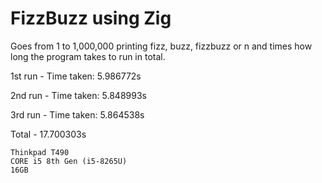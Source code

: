 # FizzBuzz using Zig

Goes from 1 to 1,000,000 printing fizz, buzz, fizzbuzz or n and times how long
the program takes to run in total.

1st run - Time taken: 5.986772s

2nd run - Time taken: 5.848993s

3rd run - Time taken: 5.864538s

Total - 17.700303s

```
Thinkpad T490
CORE i5 8th Gen (i5-8265U)
16GB
```
